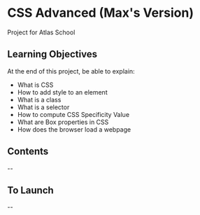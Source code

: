 
# CSS Advanced (Max's Version)

Project for Atlas School

## Learning Objectives
At the end of this project, be able to explain:
- What is CSS
- How to add style to an element
- What is a class
- What is a selector
- How to compute CSS Specificity Value
- What are Box properties in CSS
- How does the browser load a webpage

## Contents
--

## To Launch
--
